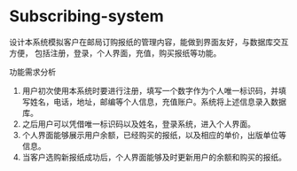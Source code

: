 # Subscribing-system

设计本系统模拟客户在邮局订购报纸的管理内容，能做到界面友好，与数据库交互方便， 包括注册，登录，个人界面，充值，购买报纸等功能。 

 
功能需求分析
1. 用户初次使用本系统时要进行注册，填写一个数字作为个人唯一标识码，并填写姓名，电话，地址，邮编等个人信息，充值账户。系统将上述信息录入数据库。 
2. 之后用户可以凭借唯一标识码以及姓名，登录系统，进入个人界面。 
3. 个人界面能够展示用户余额，已经购买的报纸，以及相应的单价，出版单位等信息。 
4. 当客户选购新报纸成功后，个人界面能够及时更新用户的余额和购买的报纸。 
